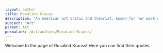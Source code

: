 ```yaml
---
layout: author
title: Rosalind Krauss
description: "An American art critic and theorist, known for her work on modern art and for her influential essays that explore the relationship between art, visual aesthetics, and ideology."
subject: "Art"
parent: Art
permalink: /Art/authors/Rosalind-Krauss/
---
```


Welcome to the page of Rosalind Krauss! Here you can find their quotes.
